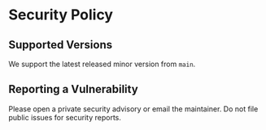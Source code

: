 # Security Policy

## Supported Versions
We support the latest released minor version from `main`.

## Reporting a Vulnerability
Please open a private security advisory or email the maintainer. Do not file public issues for security reports.
